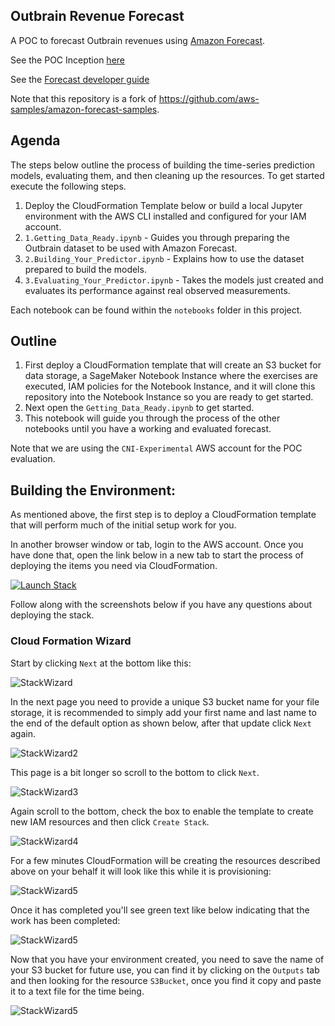 ## Outbrain Revenue Forecast

A POC to forecast Outbrain revenues using [Amazon Forecast](https://aws.amazon.com/forecast/). 

See the POC Inception [here](https://cnissues.atlassian.net/wiki/spaces/FP/pages/609550359/Algorithmically+optimize+the+position+of+Outbrain+vs+Recs+based+on+RPM+R.A.T.+Inception)

See the [Forecast developer guide](https://docs.aws.amazon.com/forecast/latest/dg/what-is-forecast.html)

Note that this repository is a fork of https://github.com/aws-samples/amazon-forecast-samples.

## Agenda

The steps below outline the process of building the time-series prediction models, evaluating them, and then cleaning
 up the resources. To get started execute the following steps.

1. Deploy the CloudFormation Template below or build a local Jupyter environment with the AWS CLI installed and configured for your IAM account.
1. `1.Getting_Data_Ready.ipynb` - Guides you through preparing the Outbrain dataset to be used with Amazon Forecast.
1. `2.Building_Your_Predictor.ipynb` - Explains how to use the dataset prepared to build the models.
1. `3.Evaluating_Your_Predictor.ipynb` - Takes the models just created and evaluates its performance against real
 observed measurements.

Each notebook can be found within the `notebooks` folder in this project.

## Outline

1. First deploy a CloudFormation template that will create an S3 bucket for data storage, a SageMaker Notebook Instance where the exercises are executed, IAM policies for the Notebook Instance, and it will clone this repository into the Notebook Instance so you are ready to get started.
1. Next open the `Getting_Data_Ready.ipynb` to get started.
1. This notebook will guide you through the process of the other notebooks until you have a working and evaluated forecast.

Note that we are using the `CNI-Experimental` AWS account for the POC evaluation. 

## Building the Environment:

As mentioned above, the first step is to deploy a CloudFormation template that will perform much of the initial setup work for you. 

In another browser window or tab, login to the AWS account. Once you have done that, open the link below in a new tab
 to start the process of deploying the items you need via CloudFormation.

[![Launch Stack](https://s3.amazonaws.com/cloudformation-examples/cloudformation-launch-stack.png)](https://console.aws.amazon.com/cloudformation/home#/stacks/new?stackName=ForecastDemo&templateURL=https://chriskingpartnershare.s3.amazonaws.com/ForecastDemo.yaml)

Follow along with the screenshots below if you have any questions about deploying the stack.

### Cloud Formation Wizard

Start by clicking `Next` at the bottom like this:

![StackWizard](static/imgs/img1.png)

In the next page you need to provide a unique S3 bucket name for your file storage, it is recommended to simply add your first name and last name to the end of the default option as shown below, after that update click `Next` again.

![StackWizard2](static/imgs/img2.png)

This page is a bit longer so scroll to the bottom to click `Next`.

![StackWizard3](static/imgs/img4.png)


Again scroll to the bottom, check the box to enable the template to create new IAM resources and then click `Create Stack`.

![StackWizard4](static/imgs/img5.png)

For a few minutes CloudFormation will be creating the resources described above on your behalf it will look like this while it is provisioning:

![StackWizard5](static/imgs/img6.png)

Once it has completed you'll see green text like below indicating that the work has been completed:

![StackWizard5](static/imgs/img7.png)

Now that you have your environment created, you need to save the name of your S3 bucket for future use, you can find it by clicking on the `Outputs` tab and then looking for the resource `S3Bucket`, once you find it copy and paste it to a text file for the time being.

![StackWizard5](static/imgs/img8.png)

